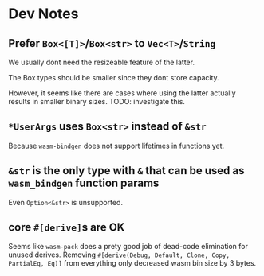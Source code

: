 # Dev Notes

## Prefer `Box<[T]>`/`Box<str>` to `Vec<T>`/`String`

We usually dont need the resizeable feature of the latter.

The Box types should be smaller since they dont store capacity.

However, it seems like there are cases where using the latter actually results in smaller binary sizes. TODO: investigate this.

## `*UserArgs` uses `Box<str>` instead of `&str`

Because `wasm-bindgen` does not support lifetimes in functions yet.

## `&str` is the only type with `&` that can be used as `wasm_bindgen` function params

Even `Option<&str>` is unsupported.

## core `#[derive]`s are OK

Seems like `wasm-pack` does a prety good job of dead-code elimination for unused derives. Removing `#[derive(Debug, Default, Clone, Copy, PartialEq, Eq)]` from everything only decreased wasm bin size by 3 bytes.
